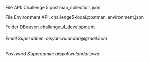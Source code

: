 <p>File API: Challenge 5.postman_collection.json</p>
<p>File Environment API: challenge5-local.postman_environment.json</p>
<p>Folder DBeaver: challenge_4_development</p>

<h6>Email Superadmin: aisyahwulandari@gmail.com</h6>
<h6>Password Superadmin: aisyahwulandaripwd</h6>
